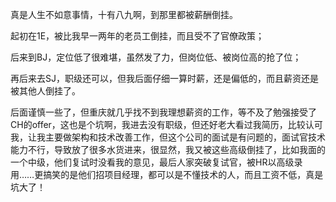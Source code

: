 真是人生不如意事情，十有八九啊，到那里都被薪酬倒挂。

起初在1E，被比我早一两年的老员工倒挂，而且受不了官僚政策；

后来到BJ，定位低了很难堪，虽然发了力，但岗位低、被岗位高的抢了位；

再后来去SJ，职级还可以，但我后面仔细一算时薪，还是偏低的，而且薪资还是被其他人倒挂了。

后面谨慎一些了，但重庆就几乎找不到我理想薪资的工作，等不及了勉强接受了CH的offer，这也是个坑啊，我进去没有职级，但还好老大看过我简历，比较认可我，让我主要做架构和技术改善工作，但这个公司的面试是有问题的，面试官技术能力不行，导致放了很多水货进来，很显然，我又被这些高级倒挂了，比如我面的一个中级，他们复试时没看我的意见，最后人家突破复试官，被HR以高级录用……更搞笑的是他们招项目经理，都可以是不懂技术的人，而且工资不低，真是坑大了！